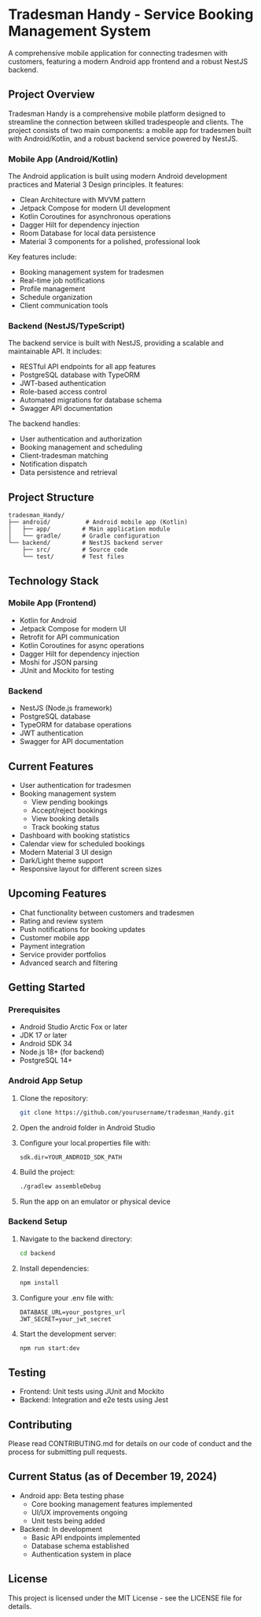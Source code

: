 # Tradesman Handy - Service Booking Management System

A comprehensive mobile application for connecting tradesmen with customers, featuring a modern Android app frontend and a robust NestJS backend.

## Project Overview

Tradesman Handy is a comprehensive mobile platform designed to streamline the connection between skilled tradespeople and clients. The project consists of two main components: a mobile app for tradesmen built with Android/Kotlin, and a robust backend service powered by NestJS.

### Mobile App (Android/Kotlin)
The Android application is built using modern Android development practices and Material 3 Design principles. It features:
- Clean Architecture with MVVM pattern
- Jetpack Compose for modern UI development
- Kotlin Coroutines for asynchronous operations
- Dagger Hilt for dependency injection
- Room Database for local data persistence
- Material 3 components for a polished, professional look

Key features include:
- Booking management system for tradesmen
- Real-time job notifications
- Profile management
- Schedule organization
- Client communication tools

### Backend (NestJS/TypeScript)
The backend service is built with NestJS, providing a scalable and maintainable API. It includes:
- RESTful API endpoints for all app features
- PostgreSQL database with TypeORM
- JWT-based authentication
- Role-based access control
- Automated migrations for database schema
- Swagger API documentation

The backend handles:
- User authentication and authorization
- Booking management and scheduling
- Client-tradesman matching
- Notification dispatch
- Data persistence and retrieval

## Project Structure

```
tradesman_Handy/
├── android/          # Android mobile app (Kotlin)
│   ├── app/         # Main application module
│   └── gradle/      # Gradle configuration
└── backend/         # NestJS backend server
    ├── src/         # Source code
    └── test/        # Test files
```

## Technology Stack

### Mobile App (Frontend)
- Kotlin for Android
- Jetpack Compose for modern UI
- Retrofit for API communication
- Kotlin Coroutines for async operations
- Dagger Hilt for dependency injection
- Moshi for JSON parsing
- JUnit and Mockito for testing

### Backend
- NestJS (Node.js framework)
- PostgreSQL database
- TypeORM for database operations
- JWT authentication
- Swagger for API documentation

## Current Features
- User authentication for tradesmen
- Booking management system
  - View pending bookings
  - Accept/reject bookings
  - View booking details
  - Track booking status
- Dashboard with booking statistics
- Calendar view for scheduled bookings
- Modern Material 3 UI design
- Dark/Light theme support
- Responsive layout for different screen sizes

## Upcoming Features
- Chat functionality between customers and tradesmen
- Rating and review system
- Push notifications for booking updates
- Customer mobile app
- Payment integration
- Service provider portfolios
- Advanced search and filtering

## Getting Started

### Prerequisites
- Android Studio Arctic Fox or later
- JDK 17 or later
- Android SDK 34
- Node.js 18+ (for backend)
- PostgreSQL 14+

### Android App Setup
1. Clone the repository:
   ```bash
   git clone https://github.com/yourusername/tradesman_Handy.git
   ```

2. Open the android folder in Android Studio

3. Configure your local.properties file with:
   ```properties
   sdk.dir=YOUR_ANDROID_SDK_PATH
   ```

4. Build the project:
   ```bash
   ./gradlew assembleDebug
   ```

5. Run the app on an emulator or physical device

### Backend Setup
1. Navigate to the backend directory:
   ```bash
   cd backend
   ```

2. Install dependencies:
   ```bash
   npm install
   ```

3. Configure your .env file with:
   ```env
   DATABASE_URL=your_postgres_url
   JWT_SECRET=your_jwt_secret
   ```

4. Start the development server:
   ```bash
   npm run start:dev
   ```

## Testing
- Frontend: Unit tests using JUnit and Mockito
- Backend: Integration and e2e tests using Jest

## Contributing
Please read CONTRIBUTING.md for details on our code of conduct and the process for submitting pull requests.

## Current Status (as of December 19, 2024)
- Android app: Beta testing phase
  - Core booking management features implemented
  - UI/UX improvements ongoing
  - Unit tests being added
- Backend: In development
  - Basic API endpoints implemented
  - Database schema established
  - Authentication system in place

## License
This project is licensed under the MIT License - see the LICENSE file for details.
